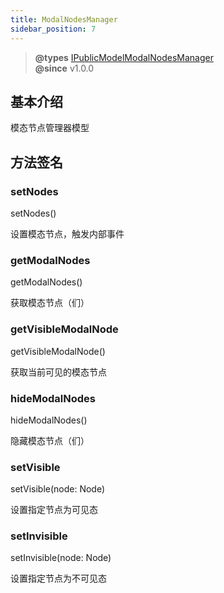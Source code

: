 ```yaml
---
title: ModalNodesManager
sidebar_position: 7
---
```

> **@types** [IPublicModelModalNodesManager](https://github.com/alibaba/lowcode-engine/blob/main/packages/types/src/shell/model/modal-nodes-manager.ts)<br/>
> **@since** v1.0.0

## 基本介绍

模态节点管理器模型

## 方法签名

### setNodes

setNodes()

设置模态节点，触发内部事件

### getModalNodes

getModalNodes()

获取模态节点（们）

### getVisibleModalNode

getVisibleModalNode()

获取当前可见的模态节点

### hideModalNodes

hideModalNodes()

隐藏模态节点（们）

### setVisible

setVisible(node: Node)

设置指定节点为可见态

### setInvisible

setInvisible(node: Node)

设置指定节点为不可见态
